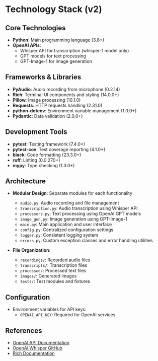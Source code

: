 # Technology Stack (v2)

## Core Technologies
- **Python**: Main programming language (3.8+)
- **OpenAI APIs**:
  - Whisper API for transcription (whisper-1 model only)
  - GPT models for text processing
  - GPT-Image-1 for image generation

## Frameworks & Libraries
- **PyAudio**: Audio recording from microphone (0.2.14)
- **Rich**: Terminal UI components and styling (14.0.0+)
- **Pillow**: Image processing (10.1.0)
- **Requests**: HTTP requests handling (2.31.0)
- **python-dotenv**: Environment variable management (1.0.0+)
- **Pydantic**: Data validation (2.0.0+)

## Development Tools
- **pytest**: Testing framework (7.4.0+)
- **pytest-cov**: Test coverage reporting (4.1.0+)
- **black**: Code formatting (23.3.0+)
- **ruff**: Linting (0.0.270+)
- **mypy**: Type checking (1.3.0+)

## Architecture
- **Modular Design**: Separate modules for each functionality
  - `audio.py`: Audio recording and file management
  - `transcription.py`: Audio transcription using Whisper API
  - `processors.py`: Text processing using OpenAI GPT models
  - `image_gen.py`: Image generation using GPT-Image-1
  - `main.py`: Main application and user interface
  - `config.py`: Centralized configuration settings
  - `logger.py`: Consistent logging system
  - `errors.py`: Custom exception classes and error handling utilities

- **File Organization**:
  - `recordings/`: Recorded audio files
  - `transcripts/`: Transcription files
  - `processed/`: Processed text files
  - `images/`: Generated images
  - `tests/`: Test modules and fixtures

## Configuration
- Environment variables for API keys:
  - `OPENAI_API_KEY`: Required for OpenAI services

## References
- [OpenAI API Documentation](https://platform.openai.com/docs/api-reference)
- [OpenAI Whisper GitHub](https://github.com/openai/whisper)
- [Rich Documentation](https://rich.readthedocs.io/) 